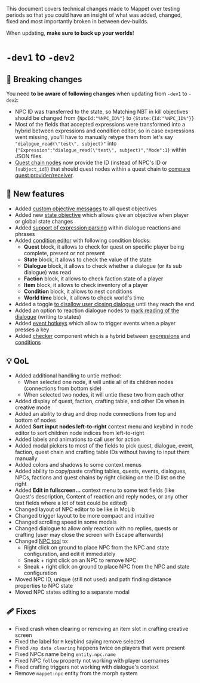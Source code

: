 This document covers technical changes made to Mappet over testing periods so that you could have an insight of what was added, changed, fixed and most importantly broken in between dev-builds. 

When updating, **make sure to back up your worlds**!

# `-dev1` to `-dev2`

## 🔨 Breaking changes

You need **to be aware of following changes** when updating from `-dev1` to `-dev2`:

* NPC ID was transferred to the state, so Matching NBT in kill objectives should be changed from `{NpcId:"%NPC_ID%"}` to `{State:{Id:"%NPC_ID%"}}`
* Most of the fields that accepted expressions were transformed into a hybrid between expressions and condition editor, so in case expressions went missing, you'll have to manually retype them from let's say `"dialogue_read(\"test\", subject)"` into `{"Expression":"dialogue_read(\"test\", subject)","Mode":1}` within JSON files.
* [Quest chain nodes](./Dialogues#quest-chain-node) now provide the ID (instead of NPC's ID or `[subject_id]`) that should quest nodes within a quest chain to [compare quest provider/receiver](Quest-chains#mechanics).

## 🥵 New features 

* Added [custom objective messages](./Quests#custom-objective-messages) to all quest objectives
* Added new [state objective](./Quests#state-objective) which allows give an objective when player or global state changes
* Added [support of expression parsing](./Dialogues#content-expressions) within dialogue reactions and phrases
* Added [condition editor](./Conditions) with following condition blocks:
    * **Quest** block, it allows to check for quest on specific player being complete, present or not present
    * **State** block, it allows to check the value of the state
    * **Dialogue** block, it allows to check whether a dialogue (or its sub dialogue) was read
    * **Faction** block, it allows to check faction state of a player
    * **Item** block, it allows to check inventory of a player
    * **Condition** block, it allows to nest conditions
    * **World time** block, it allows to check world's time
* Added a toggle [to disallow user closing dialogue](./Dialogues#disallowing-player-to-close-the-dialogue) until they reach the end
* Added an option to reaction dialogue nodes to [mark reading of the dialogue](./Dialogues#dialogue-reading) (writing to states)
* Added [event hotkeys](./Event-hotkeys) which allow to trigger events when a player presses a key
* Added [checker](./Checker) component which is a hybrid between [expressions](./Expressions) and [conditions](./Conditions)

## 💡 QoL

* Added additional handling to untie method:
    * When selected one node, it will untie all of its children nodes (connections from bottom side)
    * When selected two nodes, it will untie these two from each other
* Added display of quest, faction, crafting table, and other IDs when in creative mode
* Added an ability to drag and drop node connections from top and bottom of nodes
* Added **Sort input nodes left-to-right** context menu and keybind in node editor to sort children node indices from left-to-right
* Added labels and animations to call user for action
* Added modal pickers to most of the fields to pick quest, dialogue, event, faction, quest chain and crafting table IDs without having to input them manually
* Added colors and shadows to some context menus
* Added ability to copy/paste crafting tables, quests, events, dialogues, NPCs, factions and quest chains by right clicking on the ID list on the right
* Added **Edit in fullscreen...** context menu to some text fields (like Quest's description, Content of reaction and reply nodes, or any other text fields where a lot of text could be edited)
* Changed layout of NPC editor to be like in McLib
* Changed trigger layout to be more compact and intuitive
* Changed scrolling speed in some modals
* Changed dialogue to allow only reaction with no replies, quests or crafting (user may close the screen with Escape afterwards)
* Changed [NPC tool](./NPC-tool#spawning-and-editing-npcs) to:
    * Right click on ground to place NPC from the NPC and state configuration, and edit it immediately
    * Sneak + right click on an NPC to remove NPC
    * Sneak + right click on ground to place NPC from the NPC and state configuration
* Moved NPC ID, unique (still not used) and path finding distance properties to NPC state
* Moved NPC states editing to a separate modal

## 🩹 Fixes

* Fixed crash when clearing or removing an item slot in crafting creative screen
* Fixed the label for `M` keybind saying remove selected
* Fixed `/mp data clearing` happens twice on players that were present 
* Fixed NPCs name being `entity.npc.name`
* Fixed NPC `follow` property not working with player usernames
* Fixed crafting triggers not working with dialogue's context
* Remove `mappet:npc` entity from the morph system
